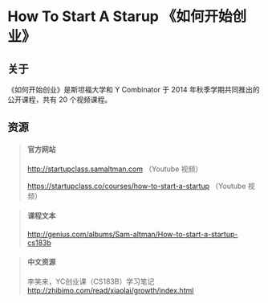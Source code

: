 # How To Start A Starup 《如何开始创业》

## 关于

《如何开始创业》是斯坦福大学和 Y Combinator 于 2014 年秋季学期共同推出的公开课程，共有 20 个视频课程。

## 资源

> #### 官方网站
>
> http://startupclass.samaltman.com （Youtube 视频）
>
> https://startupclass.co/courses/how-to-start-a-startup （Youtube 视频）

> #### 课程文本
>
> http://genius.com/albums/Sam-altman/How-to-start-a-startup-cs183b

> #### 中文资源
>
> 李笑来，YC创业课（CS183B）学习笔记  
> http://zhibimo.com/read/xiaolai/growth/index.html



